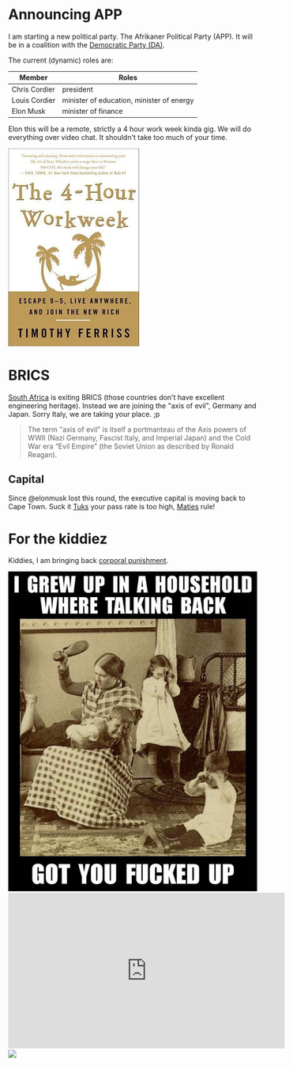 
# Announcing APP
I am starting a new political party. The Afrikaner Political 
Party (APP).  It will be in a coalition with the <a href="https://en.wikipedia.org/wiki/Democratic_Party_(South_Africa)">Democratic Party (DA)</a>.

The current (dynamic) roles are:

| **Member** | **Roles** |
| ---- | ---- |
| Chris Cordier | president |
| Louis Cordier | minister of education, minister of energy |
| Elon Musk | minister of finance |

Elon this will be a remote, strictly a 4 hour work week kinda gig. We will do everything over video chat. It shouldn't take too much of your time.

<a href="https://www.goodreads.com/book/show/368593.The_4_Hour_Workweek"><img src="./media/the_4-hour_workweek.jpg"></a>


# BRICS
[South Africa](https://en.wikipedia.org/wiki/South_Africa) is exiting BRICS (those countries don't have excellent engineering heritage).
Instead we are joining the "axis of evil", Germany and Japan. Sorry Italy, we are taking your place. ;p

> The term "axis of evil" is itself a portmanteau of the Axis powers of WWII (Nazi Germany, Fascist Italy, and Imperial Japan) and the Cold War era “Evil Empire” (the Soviet Union as described by Ronald Reagan).

## Capital
Since @elonmusk lost this round, the executive capital is moving back to Cape Town.
Suck it [Tuks](https://www.up.ac.za/) your pass rate is too high, [Maties](https://www.eng.sun.ac.za/) rule!


# For the kiddiez

Kiddies, I am bringing back <a href="https://www.statssa.gov.za/?p=16128">corporal punishment</a>.

<img src="./media/talking_back.jpg">

<iframe width="560" height="315" src="https://www.youtube.com/embed/ppVpdsClN80?si=eg8c_Vij0AgAfl2T" title="YouTube video player" frameborder="0" allow="accelerometer; autoplay; clipboard-write; encrypted-media; gyroscope; picture-in-picture; web-share" allowfullscreen></iframe>

<img src="https://louiscordier.com/fin.jpg?blog=20240101">
